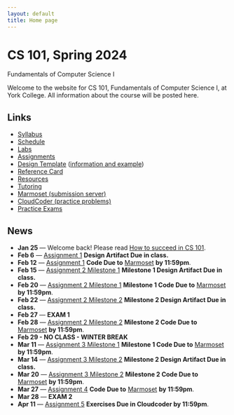 ```yaml
---
layout: default
title: Home page
---
```


# CS 101, Spring 2024

<div id="subtitle">Fundamentals of Computer Science I</div>

Welcome to the website for CS 101, Fundamentals of Computer Science I, at York College.  All information about the course will be posted here.

## Links

* [Syllabus](syllabus.html)
* [Schedule](schedule.html)
* [Labs](labs/index.html)
* [Assignments](assign/index.html)
* [Design Template](design-template.pdf) ([information and example](design/index.html))
* [Reference Card](refcard.pdf)
* [Resources](resources.html)
* [Tutoring](tutoring.html)
* [Marmoset (submission server)](https://cs.ycp.edu/marmoset)
* [CloudCoder (practice problems)](https://cs.ycp.edu/cloudcoder)
* [Practice Exams](practice/index.html)

## News
* **Jan 25** &mdash; Welcome back! Please read [How to succeed in CS 101](success.html).
* **Feb 6** &mdash; [Assignment 1](assign/assign01.html) **Design Artifact Due in class.**
* **Feb 12** &mdash; [Assignment 1](assign/assign01.html) **Code Due to** [Marmoset](https://cs.ycp.edu/marmoset) **by 11:59pm**.
* **Feb 15** &mdash; [Assignment 2 Milestone 1](assign/assign02.html) **Milestone 1 Design Artifact Due in class.**
* **Feb 20** &mdash; [Assignment 2 Milestone 1](assign/assign02.html) **Milestone 1 Code Due to** [Marmoset](https://cs.ycp.edu/marmoset) **by 11:59pm**.
* **Feb 22** &mdash; [Assignment 2 Milestone 2](assign/assign02.html) **Milestone 2 Design Artifact Due in class.**
* **Feb 27** &mdash; **EXAM 1**
* **Feb 28** &mdash; [Assignment 2 Milestone 2](assign/assign02.html) **Milestone 2 Code Due to** [Marmoset](https://cs.ycp.edu/marmoset) **by 11:59pm**.
* **Feb 29 - NO CLASS - WINTER BREAK**
* **Mar 11** &mdash; [Assignment 3 Milestone 1](assign/assign03.html) **Milestone 1 Code Due to** [Marmoset](https://cs.ycp.edu/marmoset) **by 11:59pm**.
* **Mar 14** &mdash; [Assignment 3 Milestone 2](assign/assign03.html) **Milestone 2 Design Artifact Due in class.**
* **Mar 20** &mdash; [Assignment 3 Milestone 2](assign/assign03.html) **Milestone 2 Code Due to** [Marmoset](https://cs.ycp.edu/marmoset) **by 11:59pm**.
* **Mar 27** &mdash; [Assignment 4](assign/assign04.html) **Code Due to** [Marmoset](https://cs.ycp.edu/marmoset) **by 11:59pm**.
* **Mar 28** &mdash; **EXAM 2**
* **Apr 11** &mdash; [Assignment 5](assign/assign05.html) **Exercises Due in Cloudcoder by 11:59pm**.



<!--
* **Aug 22** &mdash; Welcome back! Please read [How to succeed in CS 101](success.html).
* **Aug 31** &mdash; [Assignment 1](assign/assign01.html) **Design Artifact Due in class.**
* **Sept 6** &mdash; [Assignment 1](assign/assign01.html) **Code Due to** [Marmoset](https://cs.ycp.edu/marmoset) **by 11:59pm**.
* **Sept 12** &mdash; [Assignment 2 Milestone 1](assign/assign02.html) **Milestone 1 Design Artifact Due in class.**
* **Sept 15** &mdash; [Assignment 2 Milestone 1](assign/assign02.html) **Milestone 1 Code Due to** [Marmoset](https://cs.ycp.edu/marmoset) **by 11:59pm**.
* **Sept 19** &mdash; [Assignment 2 Milestone 2](assign/assign02.html) **Milestone 2 Design Artifact Due in class.**
* **Sept 25** &mdash; [Assignment 2 Milestone 2](assign/assign02.html) **Milestone 2 Code Due to** [Marmoset](https://cs.ycp.edu/marmoset) **by 11:59pm**.
* **Sept 26** &mdash; **EXAM 1**
* **Oct 5** &mdash; [Assignment 3 Milestone 1](assign/assign03.html) **Milestone 1 Code Due to** [Marmoset](https://cs.ycp.edu/marmoset) **by 11:59pm**.
* **Oct 10 - NO CLASS - FALL BREAK**
* **Oct 12** &mdash; [Assignment 3 Milestone 2](assign/assign03.html) **Milestone 2 Design Artifact Due in class.**
* **Oct 16** &mdash; [Assignment 3 Milestone 2](assign/assign03.html) **Milestone 2 Code Due to** [Marmoset](https://cs.ycp.edu/marmoset) **by 11:59pm**.
* **Oct 23** &mdash; [Assignment 4](assign/assign04.html) **Code Due to** [Marmoset](https://cs.ycp.edu/marmoset) **by 11:59pm**.
* **Oct 24** &mdash; **EXAM 2**
* **Nov 7** &mdash; [Assignment 5](assign/assign05.html) **Exercises Due in Cloudcoder by 11:59pm**.
* **Nov 17** &mdash; [Assignment 6 Milestone 1](assign/assign06.html) **Milestone 1 Code Due to** [Marmoset](https://cs.ycp.edu/marmoset) **by 11:59pm**.
* **Nov 23 - NO CLASS - THANKSGIVING BREAK**
* **Nov 30** &mdash; **EXAM 3**
* **Dec 1** &mdash; [Assignment 6 Milestone 2](assign/assign06.html) **Milestone 2 Code Due to** [Marmoset](https://cs.ycp.edu/marmoset) **by 11:59pm**.
* **Dec 7** &mdash; **(Section 101) 10:15-12:15 FINAL EXAM**
* **Dec 7** &mdash; **(Section 102) 12:45-2:45 FINAL EXAM**
* **Dec 9** &mdash; **(Section 103) 8:00-10:00 FINAL EXAM**
-->

<!-- vim:set wrap: -->
<!-- vim:set linebreak: -->
<!-- vim:set nolist: -->
